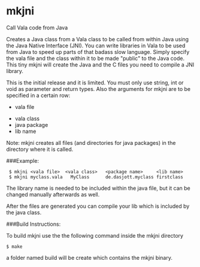 mkjni
=====

Call Vala code from Java

Creates a Java class from a Vala class to be called from within Java using the Java Native Interface (JNI).
You can write libraries in Vala to be used from Java to speed up parts of that badass slow language.
Simply specify the vala file and the class within it to be made "public" to the Java code. This tiny mkjni will create the Java and the C files you need to compile a JNI library.

This is the initial release and it is limited. You must only use string, int or void as parameter and return types.
Also the arguments for mkjni are to be specified in a certain row:

* vala file
- vala class
- java package
- lib name

Note: mkjni creates all files (and directories for java packages) in the directory where it is called.

###Example:

     $ mkjni <vala file>  <vala class>   <package name>     <lib name>
     $ mkjni myclass.vala   MyClass      de.dasjott.myclass firstclass

The library name is needed to be included within the java file, but it can be changed manually afterwards as well.

After the files are generated you can compile your lib which is included by the java class.

###Build Instructions:

To build mkjni use the the following command inside the mkjni directory

    $ make
    
a folder named build will be create which contains the mkjni binary.

